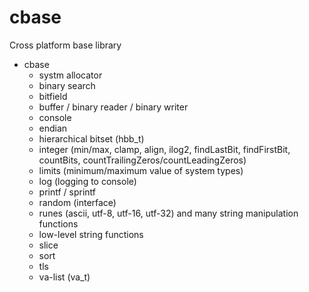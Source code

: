 # cbase

Cross platform base library

- cbase
  - systm allocator
  - binary search
  - bitfield
  - buffer / binary reader / binary writer
  - console
  - endian
  - hierarchical bitset (hbb_t)
  - integer (min/max, clamp, align, ilog2, findLastBit, findFirstBit, countBits, countTrailingZeros/countLeadingZeros)
  - limits (minimum/maximum value of system types)
  - log (logging to console)
  - printf / sprintf
  - random (interface)
  - runes (ascii, utf-8, utf-16, utf-32) and many string manipulation functions
  - low-level string functions
  - slice
  - sort
  - tls
  - va-list (va_t)
